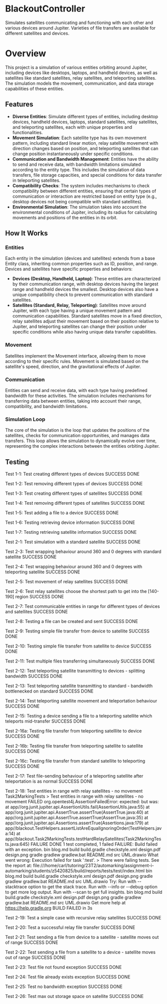 # BlackoutController
Simulates satellites communicating and functioning with each other and various devices around Jupiter. Varieties of file transfers are available for different satellites and devices.

# Overview

This project is a simulation of various entities orbiting around Jupiter, including devices like desktops, laptops, and handheld devices, as well as satellites like standard satellites, relay satellites, and teleporting satellites. The simulation models the movement, communication, and data storage capabilities of these entities.

## Features

- **Diverse Entities**: Simulate different types of entities, including desktop devices, handheld devices, laptops, standard satellites, relay satellites, and teleporting satellites, each with unique properties and functionalities.
- **Movement Simulation**: Each satellite type has its own movement pattern, including standard linear motion, relay satellite movement with direction changes based on position, and teleporting satellites that can change position instantaneously under specific conditions.
- **Communication and Bandwidth Management**: Entities have the ability to send and receive data, with bandwidth limitations simulated according to the entity type. This includes the simulation of data transfers, file storage capacities, and special conditions for data transfer in teleporting satellites.
- **Compatibility Checks**: The system includes mechanisms to check compatibility between different entities, ensuring that certain types of communication or interaction are restricted based on entity type (e.g., desktop devices not being compatible with standard satellites).
- **Environmental Simulation**: The simulation takes into account the environmental conditions of Jupiter, including its radius for calculating movements and positions of the entities in its orbit.

## How It Works

### Entities

Each entity in the simulation (devices and satellites) extends from a base Entity class, inheriting common properties such as ID, position, and range. Devices and satellites have specific properties and behaviors:

- **Devices (Desktop, Handheld, Laptop)**: These entities are characterized by their communication range, with desktop devices having the largest range and handheld devices the smallest. Desktop devices also have a unique compatibility check to prevent communication with standard satellites.
- **Satellites (Standard, Relay, Teleporting)**: Satellites move around Jupiter, with each type having a unique movement pattern and communication capabilities. Standard satellites move in a fixed direction, relay satellites adjust their movement based on their position relative to Jupiter, and teleporting satellites can change their position under specific conditions while also having unique data transfer capabilities.

### Movement

Satellites implement the Movement interface, allowing them to move according to their specific rules. Movement is simulated based on the satellite's speed, direction, and the gravitational effects of Jupiter.

### Communication

Entities can send and receive data, with each type having predefined bandwidth for these activities. The simulation includes mechanisms for transferring data between entities, taking into account their range, compatibility, and bandwidth limitations.

### Simulation Loop

The core of the simulation is the loop that updates the positions of the satellites, checks for communication opportunities, and manages data transfers. This loop allows the simulation to dynamically evolve over time, representing the complex interactions between the entities orbiting Jupiter.








## Testing ##
Test 1-1: Test creating different types of devices
SUCCESS DONE

Test 1-2: Test removing different types of devices
SUCCESS DONE

Test 1-3: Test creating different types of satellites
SUCCESS DONE

Test 1-4: Test removing different types of satellites
SUCCESS DONE

Test 1-5: Test adding a file to a device
SUCCESS DONE

Test 1-6: Testing retrieving device information
SUCCESS DONE

Test 1-7: Testing retrieving satellite information
SUCCESS DONE

Test 2-1: Test simulation with a standard satellite
SUCCESS DONE

Test 2-3: Test wrapping behaviour around 360 and 0 degrees with standard satellite
SUCCESS DONE

Test 2-4: Test wrapping behaviour around 360 and 0 degrees with teleporting satellite
SUCCESS DONE

Test 2-5: Test movement of relay satellites
SUCCESS DONE

Test 2-6: Test relay satellites choose the shortest path to get into the [140-190] region
SUCCESS DONE

Test 2-7: Test communicable entities in range for different types of devices and satellites
SUCCESS DONE

Test 2-8: Testing a file can be created and sent
SUCCESS DONE

Test 2-9: Testing simple file transfer from device to satellite
SUCCESS DONE

Test 2-10: Testing simple file transfer from satellite to device
SUCCESS DONE

Test 2-11: Test multiple files transferring simultaneously
SUCCESS DONE

Test 2-12: Test teleporting satellite transmitting to devices - splitting bandwidth
SUCCESS DONE

Test 2-13: Test teleporting satellite transmitting to standard - bandwidth bottlenecked on standard
SUCCESS DONE

Test 2-14: Test teleporting satellite movement and teleportation behaviour
SUCCESS DONE

Test 2-15: Testing a device sending a file to a teleporting satellite which teleports mid-transfer
SUCCESS DONE

Test 2-16a: Testing file transfer from teleporting satelllite to device
SUCCESS DONE

Test 2-16b: Testing file transfer from teleporting satellite to satellite
SUCCESS DONE

Test 2-16c: Testing file transfer from standard satellite to teleporting
SUCCESS DONE

Test 2-17: Test file-sending behaviour of a teleporting satellite after teleportation is as normal
SUCCESS DONE

Test 2-18: Test entities in range with relay satellites - no movement
Task2MarkingTests > Test entities in range with relay satellites - no movement FAILED org.opentest4j.AssertionFailedError: expected: <true> but was: <false> at app//org.junit.jupiter.api.AssertionUtils.fail(AssertionUtils.java:55) at app//org.junit.jupiter.api.AssertTrue.assertTrue(AssertTrue.java:40) at app//org.junit.jupiter.api.AssertTrue.assertTrue(AssertTrue.java:35) at app//org.junit.jupiter.api.Assertions.assertTrue(Assertions.java:179) at app//blackout.TestHelpers.assertListAreEqualIgnoringOrder(TestHelpers.java:14) at app//blackout.Task2MarkingTests.testHardRelaySatellites(Task2MarkingTests.java:645) FAILURE DONE 1 test completed, 1 failed FAILURE: Build failed with an exception. bin blog.md build build.gradle checkstyle.xml design.pdf design.png gradle gradlew gradlew.bat README.md src UML.drawio What went wrong: Execution failed for task ':test'. > There were failing tests. See the report at: file:///home/carl/tutoring/23T2/automarking/assignment-i-automarking/students/z5420825/build/reports/tests/test/index.html bin blog.md build build.gradle checkstyle.xml design.pdf design.png gradle gradlew gradlew.bat README.md src UML.drawio Try: Run with --stacktrace option to get the stack trace. Run with --info or --debug option to get more log output. Run with --scan to get full insights. bin blog.md build build.gradle checkstyle.xml design.pdf design.png gradle gradlew gradlew.bat README.md src UML.drawio Get more help at https://help.gradle.org BUILD FAILED in 3s

Test 2-19: Test a simple case with recursive relay satellites
SUCCESS DONE

Test 2-20: Test a successful relay file transfer
SUCCESS DONE

Test 2-21: Test sending a file from device to a satellite - satellite moves out of range
SUCCESS DONE

Test 2-22: Test sending a file from a satellite to a device - satellite moves out of range
SUCCESS DONE

Test 2-23: Test file not found exception
SUCCESS DONE

Test 2-24: Test file already exists exception
SUCCESS DONE

Test 2-25: Test no bandwidth exception
SUCCESS DONE

Test 2-26: Test max out storage space on satellite
SUCCESS DONE
